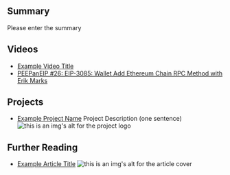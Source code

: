 ## Summary

Please enter the summary

## Videos

- [Example Video Title](https://www.youtube.com/watch?v=TDGq4aeevgY)
- [PEEPanEIP #26: EIP-3085: Wallet Add Ethereum Chain RPC Method with Erik Marks](https://www.youtube.com/watch?v=nOIl2w33sGU&list=PL4cwHXAawZxqu0PKKyMzG_3BJV_xZTi1F&index=87)

## Projects

- [Example Project Name](https://xxxx.xxx/xxxxx) Project Description (one sentence) ![this is an img's alt for the project logo](https://xxxx.xxx/project-logo.xxx)

## Further Reading

- [Example Article Title](https://xxxx.xxx/xxxxx) ![this is an img's alt for the article cover](https://xxxx.xxx/article-cover.xxx)
